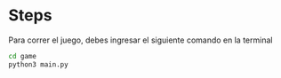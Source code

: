 # Steps

Para correr el juego, debes ingresar el siguiente comando en la terminal

```sh
cd game
python3 main.py
```